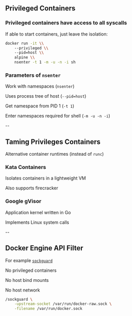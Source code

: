 ## Privileged Containers

### Privileged containers have access to all syscalls

If able to start containers, just leave the isolation:

```bash
docker run -it \\
    --privileged \\
    --pid=host \\
    alpine \\
	nsenter -t 1 -m -u -n -i sh
```

### Parameters of `nsenter`

Work with namespaces (`nsenter`)

Uses process tree of host (`--pid=host`)

Get namespace from PID 1 (`-t 1`)

Enter namespaces required for shell (`-m -u -n -i`)

--

## Taming Privileges Containers

Alternative container runtimes (instead of `runc`)

### Kata Containers

Isolates containers in a lightweight VM

Also supports firecracker

### Google gVisor

Application kernel written in Go

Implements Linux system calls

--

## Docker Engine API Filter

For example [`sockguard`](https://github.com/buildkite/sockguard)

No privileged containers

No host bind mounts

No host network

```bash
/sockguard \
    -upstream-socket /var/run/docker-raw.sock \
    -filename /var/run/docker.sock
```
